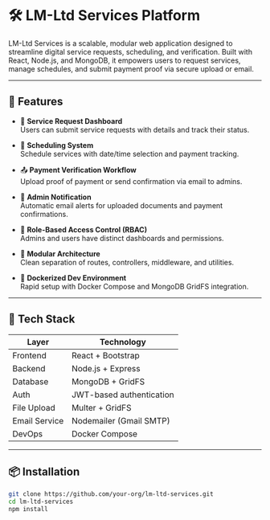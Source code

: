 # 🛠️ LM-Ltd Services Platform

LM-Ltd Services is a scalable, modular web application designed to streamline digital service requests, scheduling, and verification. Built with React, Node.js, and MongoDB, it empowers users to request services, manage schedules, and submit payment proof via secure upload or email.

---

## 🚀 Features

- 🧾 **Service Request Dashboard**  
  Users can submit service requests with details and track their status.

- 📅 **Scheduling System**  
  Schedule services with date/time selection and payment tracking.

- 📤 **Payment Verification Workflow**  
  Upload proof of payment or send confirmation via email to admins.

- 📧 **Admin Notification**  
  Automatic email alerts for uploaded documents and payment confirmations.

- 🔐 **Role-Based Access Control (RBAC)**  
  Admins and users have distinct dashboards and permissions.

- 🧱 **Modular Architecture**  
  Clean separation of routes, controllers, middleware, and utilities.

- 🐳 **Dockerized Dev Environment**  
  Rapid setup with Docker Compose and MongoDB GridFS integration.

---

## 🧰 Tech Stack

| Layer         | Technology                     |
|--------------|---------------------------------|
| Frontend      | React + Bootstrap              |
| Backend       | Node.js + Express              |
| Database      | MongoDB + GridFS               |
| Auth          | JWT-based authentication       |
| File Upload   | Multer + GridFS                |
| Email Service | Nodemailer (Gmail SMTP)        |
| DevOps        | Docker Compose                 |

---

## 📦 Installation

```bash
git clone https://github.com/your-org/lm-ltd-services.git
cd lm-ltd-services
npm install
